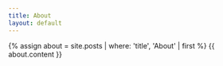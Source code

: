 ```yaml
---
title: About
layout: default
---
```


{% assign about = site.posts | where: 'title', 'About' | first %}
{{ about.content }}